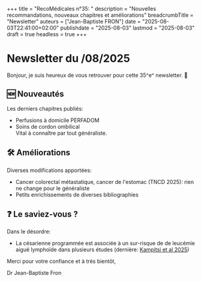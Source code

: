 +++
title = "RecoMédicales n°35: "
description = "Nouvelles recommandations, nouveaux chapitres et améliorations"
breadcrumbTitle = "Newsletter"
auteurs = ["Jean-Baptiste FRON"]
date = "2025-08-03T22:41:00+02:00"
publishdate = "2025-08-03"
lastmod = "2025-08-03"
draft = true
headless = true
+++

# Newsletter du /08/2025

Bonjour, je suis heureux de vous retrouver pour cette 35^e^ newsletter. 📰

## 🆕 Nouveautés

Les derniers chapitres publiés:

- Perfusions à domicile PERFADOM
- Soins de cordon ombilical  
  Vital à connaître par tout généraliste.

## 🛠️ Améliorations

Diverses modifications apportées:

- Cancer colorectal métastatique, cancer de l'estomac (TNCD 2025): rien ne change pour le généraliste
- Petits enrichissements de diverses bibliographies

## ❓ Le saviez-vous ?

Dans le désordre:

- La césarienne programmée est associée à un sur-risque de de leucémie aiguë lymphoïde dans plusieurs études (dernière: [Kampitsi et al 2025](https://onlinelibrary.wiley.com/doi/10.1002/ijc.70027))

Merci pour votre confiance et à très bientôt,

Dr Jean-Baptiste Fron
